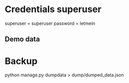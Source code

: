 # Credentials superuser
superuser = superuser
password = letmein


## Demo data
# Backup
python manage.py dumpdata > dump/dumped_data.json
